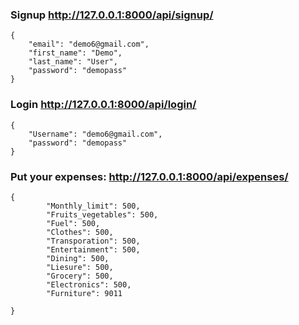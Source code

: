 ### Signup http://127.0.0.1:8000/api/signup/
```
{
    "email": "demo6@gmail.com",
    "first_name": "Demo",
    "last_name": "User",
    "password": "demopass"
}

```
### Login http://127.0.0.1:8000/api/login/

```
{
    "Username": "demo6@gmail.com",
    "password": "demopass"
}
```

### Put your expenses: http://127.0.0.1:8000/api/expenses/

```
{
        "Monthly_limit": 500,
        "Fruits_vegetables": 500,
        "Fuel": 500,
        "Clothes": 500,
        "Transporation": 500,
        "Entertainment": 500,
        "Dining": 500,
        "Liesure": 500,
        "Grocery": 500,
        "Electronics": 500,
        "Furniture": 9011
        
}
```
